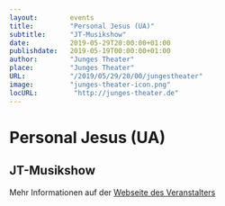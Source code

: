 ```yaml
---
layout:        events
title:         "Personal Jesus (UA)"
subtitle:      "JT-Musikshow"
date:          2019-05-29T20:00:00+01:00
publishdate:   2019-05-19T00:00:00+01:00
author:        "Junges Theater"
place:         "Junges Theater"
URL:           "/2019/05/29/20/00/jungestheater"
image:         "junges-theater-icon.png"
locURL:         "http://junges-theater.de"
---
```


Personal Jesus (UA)
===========

JT-Musikshow
-----------



Mehr Informationen auf der [Webseite des Veranstalters](http://www.junges-theater.de/content/index.php?id=682)
